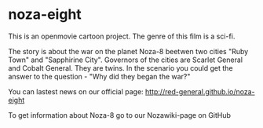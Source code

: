 noza-eight
==========

This is an openmovie cartoon project. The genre of this film is a sci-fi.

The story is about the war on the planet Noza-8 beetwen two cities "Ruby Town" and "Sapphirine City".
Governors of the cities are Scarlet General and Cobalt General. They are twins. In the scenario
you could get the answer to the question - "Why did they began the war?"

You can lastest news on our official page: http://red-general.github.io/noza-eight

To get information about Noza-8 go to our Nozawiki-page on GitHub
